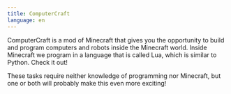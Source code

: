 ```yaml
---
title: ComputerCraft
language: en
---
```


ComputerCraft is a mod of Minecraft that gives you the opportunity to build
and program computers and robots inside the Minecraft world. Inside Minecraft we
program in a language that is called Lua, which is similar to Python. Check it
out!

These tasks require neither knowledge of programming nor Minecraft, but one or
both will probably make this even more exciting!
